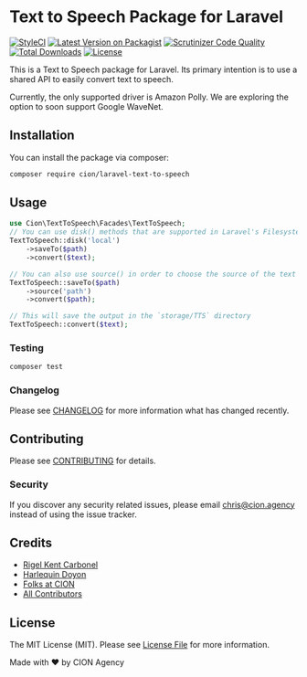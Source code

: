 # Text to Speech Package for Laravel

[![StyleCI](https://github.styleci.io/repos/264578171/shield?branch=master)](https://github.styleci.io/repos/264578171)
[![Latest Version on Packagist](https://img.shields.io/packagist/v/cion/laravel-text-to-speech.svg?style=flat-square)](https://packagist.org/packages/cion/laravel-text-to-speech)
[![Scrutinizer Code Quality](https://scrutinizer-ci.com/g/ci-on/laravel-text-to-speech/badges/quality-score.png?b=master)](https://scrutinizer-ci.com/g/ci-on/laravel-text-to-speech/?branch=master)
[![Total Downloads](https://img.shields.io/packagist/dt/cion/laravel-text-to-speech.svg?style=flat-square)](https://packagist.org/packages/cion/laravel-text-to-speech)
[![License](https://img.shields.io/github/license/ci-on/laravel-text-to-speech.svg?style=flat-square)](https://github.com/ci-on/laravel-text-to-speech/blob/master/LICENSE.md)
<!-- [
[![Build Status](wip)](ghactions)
 -->

This is a Text to Speech package for Laravel. Its primary intention is to use a shared API to easily convert text to speech.

Currently, the only supported driver is Amazon Polly. We are exploring the option to soon support Google WaveNet.

## Installation

You can install the package via composer:

```bash
composer require cion/laravel-text-to-speech
```

## Usage

``` php
use Cion\TextToSpeech\Facades\TextToSpeech;
// You can use disk() methods that are supported in Laravel's Filesystem
TextToSpeech::disk('local')
    ->saveTo($path)
    ->convert($text);
```

``` php
// You can also use source() in order to choose the source of the text to be converted
TextToSpeech::saveTo($path)
    ->source('path')
    ->convert($path);
```

``` php
// This will save the output in the `storage/TTS` directory
TextToSpeech::convert($text);
```

### Testing

``` bash
composer test
```

### Changelog

Please see [CHANGELOG](CHANGELOG.md) for more information what has changed recently.

## Contributing

Please see [CONTRIBUTING](CONTRIBUTING.md) for details.

### Security

If you discover any security related issues, please email chris@cion.agency instead of using the issue tracker.

## Credits

- [Rigel Kent Carbonel](https://github.com/luigel)
- [Harlequin Doyon](https://github.com/harlekoy)
- [Folks at CION](https://github.com/ci-on)
- [All Contributors](../../contributors)

## License

The MIT License (MIT). Please see [License File](LICENSE.md) for more information.

Made with ❤️ by CION Agency
